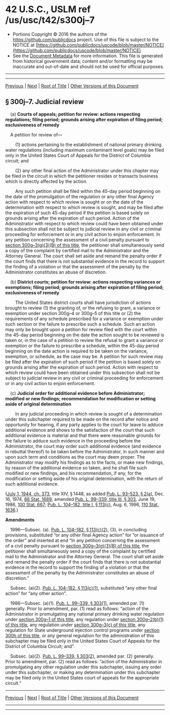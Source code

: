 ---
---

# 42 U.S.C., USLM ref /us/usc/t42/s300j–7

* Portions Copyright © 2016 the authors of the https://github.com/publicdocs project.
  Use of this file is subject to the NOTICE at [https://github.com/publicdocs/uscode/blob/master/NOTICE](https://github.com/publicdocs/uscode/blob/master/NOTICE)
* See the [Document Metadata](././../../../../../..//README.md) for more information.
  This file is generated from historical government data; content and/or formatting may be inaccurate and out-of-date and should not be used for official purposes.

----------
----------

[Previous](./../../../../../..//us/usc/t42/ch6A/schXII/ptE/m__us_usc_t42_s300j–6.md) | [Next](./../../../../../..//us/usc/t42/ch6A/schXII/ptE/m__us_usc_t42_s300j–8.md) | [Root of Title](./../../../../../../) | [Other Versions of this Document](https://publicdocs.github.io/go/links?ns=uslm&ref=%2Fus%2Fusc%2Ft42%2Fs300j%E2%80%937)

## § 300j–7. Judicial review

    (a) __Courts of appeals; petition for review: actions respecting regulations; filing period; grounds arising after expiration of filing period; exclusiveness of remedy__ 

    A petition for review of—

        (1) actions pertaining to the establishment of national primary drinking water regulations (including maximum contaminant level goals) may be filed only in the United States Court of Appeals for the District of Columbia circuit; and

        (2) any other final action of the Administrator under this chapter may be filed in the circuit in which the petitioner resides or transacts business which is directly affected by the action.

        Any such petition shall be filed within the 45-day period beginning on the date of the promulgation of the regulation or any other final Agency action with respect to which review is sought or on the date of the determination with respect to which review is sought, and may be filed after the expiration of such 45-day period if the petition is based solely on grounds arising after the expiration of such period. Action of the Administrator with respect to which review could have been obtained under this subsection shall not be subject to judicial review in any civil or criminal proceeding for enforcement or in any civil action to enjoin enforcement. In any petition concerning the assessment of a civil penalty pursuant to [section 300g–3(g)(3)(B) of this title][/us/usc/t42/s300g–3/g/3/B], the petitioner shall simultaneously send a copy of the complaint by certified mail to the Administrator and the Attorney General. The court shall set aside and remand the penalty order if the court finds that there is not substantial evidence in the record to support the finding of a violation or that the assessment of the penalty by the Administrator constitutes an abuse of discretion.

    (b) __District courts; petition for review: actions respecting variances or exemptions; filing period; grounds arising after expiration of filing period; exclusiveness of remedy__ 

        The United States district courts shall have jurisdiction of actions brought to review (1) the granting of, or the refusing to grant, a variance or exemption under section 300g–4 or 300g–5 of this title or (2) the requirements of any schedule prescribed for a variance or exemption under such section or the failure to prescribe such a schedule. Such an action may only be brought upon a petition for review filed with the court within the 45-day period beginning on the date the action sought to be reviewed is taken or, in the case of a petition to review the refusal to grant a variance or exemption or the failure to prescribe a schedule, within the 45-day period beginning on the date action is required to be taken on the variance, exemption, or schedule, as the case may be. A petition for such review may be filed after the expiration of such period if the petition is based solely on grounds arising after the expiration of such period. Action with respect to which review could have been obtained under this subsection shall not be subject to judicial review in any civil or criminal proceeding for enforcement or in any civil action to enjoin enforcement.

    (c) __Judicial order for additional evidence before Administrator; modified or new findings; recommendation for modification or setting aside of original determination__ 

        In any judicial proceeding in which review is sought of a determination under this subchapter required to be made on the record after notice and opportunity for hearing, if any party applies to the court for leave to adduce additional evidence and shows to the satisfaction of the court that such additional evidence is material and that there were reasonable grounds for the failure to adduce such evidence in the proceeding before the Administrator, the court may order such additional evidence (and evidence in rebuttal thereof) to be taken before the Administrator, in such manner and upon such term and conditions as the court may deem proper. The Administrator may modify his findings as to the facts, or make new findings, by reason of the additional evidence so taken, and he shall file such modified or new findings, and his recommendation, if any, for the modification or setting aside of his original determination, with the return of such additional evidence.

([July 1, 1944, ch. 373][/us/act/1944-07-01/ch373], title XIV, § 1448, as added [Pub. L. 93–523, § 2(a)][/us/pl/93/523/s2/a], Dec. 16, 1974, [88 Stat. 1689][/us/stat/88/1689]; amended [Pub. L. 99–339, title III, § 303][/us/pl/99/339/s303], June 19, 1986, [100 Stat. 667][/us/stat/100/667]; [Pub. L. 104–182, title I, § 113(c)][/us/pl/104/182/s113/c], Aug. 6, 1996, [110 Stat. 1636][/us/stat/110/1636].)

 __Amendments__ 

    1996—Subsec. (a). [Pub. L. 104–182, § 113(c)(2)][/us/pl/104/182/s113/c/2], (3), in concluding provisions, substituted “or any other final Agency action” for “or issuance of the order” and inserted at end “In any petition concerning the assessment of a civil penalty pursuant to [section 300g–3(g)(3)(B) of this title][/us/usc/t42/s300g–3/g/3/B], the petitioner shall simultaneously send a copy of the complaint by certified mail to the Administrator and the Attorney General. The court shall set aside and remand the penalty order if the court finds that there is not substantial evidence in the record to support the finding of a violation or that the assessment of the penalty by the Administrator constitutes an abuse of discretion.”

    Subsec. (a)(2). [Pub. L. 104–182, § 113(c)(1)][/us/pl/104/182/s113/c/1], substituted “any other final action” for “any other action”.

    1986—Subsec. (a)(1). [Pub. L. 99–339, § 303(1)][/us/pl/99/339/s303/1], amended par. (1) generally. Prior to amendment, par. (1) read as follows: “action of the Administrator in promulgating any national primary drinking water regulation under [section 300g–1 of this title][/us/usc/t42/s300g–1], any regulation under [section 300g–2(b)(1) of this title][/us/usc/t42/s300g–2/b/1], any regulation under [section 300g–3(c) of this title][/us/usc/t42/s300g–3/c], any regulation for State underground injection control programs under [section 300h of this title][/us/usc/t42/s300h], or any general regulation for the administration of this subchapter may be filed only in the United States Court of Appeals for the District of Columbia Circuit; and”.

    Subsec. (a)(2). [Pub. L. 99–339, § 303(2)][/us/pl/99/339/s303/2], amended par. (2) generally. Prior to amendment, par. (2) read as follows: “action of the Administrator in promulgating any other regulation under this subchapter, issuing any order under this subchapter, or making any determination under this subchapter may be filed only in the United States court of appeals for the appropriate circuit.”

----------

[Previous](./../../../../../..//us/usc/t42/ch6A/schXII/ptE/m__us_usc_t42_s300j–6.md) | [Next](./../../../../../..//us/usc/t42/ch6A/schXII/ptE/m__us_usc_t42_s300j–8.md) | [Root of Title](./../../../../../../) | [Other Versions of this Document](https://publicdocs.github.io/go/links?ns=uslm&ref=%2Fus%2Fusc%2Ft42%2Fs300j%E2%80%937)

----------
----------

[/us/usc/t42/s300g–3/g/3/B]: https://publicdocs.github.io/go/links?ns=uslm&ref=%2Fus%2Fusc%2Ft42%2Fs300g%E2%80%933%2Fg%2F3%2FB
[/us/act/1944-07-01/ch373]: https://publicdocs.github.io/go/links?ns=uslm&ref=%2Fus%2Fact%2F1944-07-01%2Fch373
[/us/pl/93/523/s2/a]: https://publicdocs.github.io/go/links?ns=uslm&ref=%2Fus%2Fpl%2F93%2F523%2Fs2%2Fa
[/us/stat/88/1689]: https://publicdocs.github.io/go/links?ns=uslm&ref=%2Fus%2Fstat%2F88%2F1689
[/us/pl/99/339/s303]: https://publicdocs.github.io/go/links?ns=uslm&ref=%2Fus%2Fpl%2F99%2F339%2Fs303
[/us/stat/100/667]: https://publicdocs.github.io/go/links?ns=uslm&ref=%2Fus%2Fstat%2F100%2F667
[/us/pl/104/182/s113/c]: https://publicdocs.github.io/go/links?ns=uslm&ref=%2Fus%2Fpl%2F104%2F182%2Fs113%2Fc
[/us/stat/110/1636]: https://publicdocs.github.io/go/links?ns=uslm&ref=%2Fus%2Fstat%2F110%2F1636
[/us/pl/104/182/s113/c/2]: https://publicdocs.github.io/go/links?ns=uslm&ref=%2Fus%2Fpl%2F104%2F182%2Fs113%2Fc%2F2
[/us/usc/t42/s300g–3/g/3/B]: https://publicdocs.github.io/go/links?ns=uslm&ref=%2Fus%2Fusc%2Ft42%2Fs300g%E2%80%933%2Fg%2F3%2FB
[/us/pl/104/182/s113/c/1]: https://publicdocs.github.io/go/links?ns=uslm&ref=%2Fus%2Fpl%2F104%2F182%2Fs113%2Fc%2F1
[/us/pl/99/339/s303/1]: https://publicdocs.github.io/go/links?ns=uslm&ref=%2Fus%2Fpl%2F99%2F339%2Fs303%2F1
[/us/usc/t42/s300g–1]: https://publicdocs.github.io/go/links?ns=uslm&ref=%2Fus%2Fusc%2Ft42%2Fs300g%E2%80%931
[/us/usc/t42/s300g–2/b/1]: https://publicdocs.github.io/go/links?ns=uslm&ref=%2Fus%2Fusc%2Ft42%2Fs300g%E2%80%932%2Fb%2F1
[/us/usc/t42/s300g–3/c]: https://publicdocs.github.io/go/links?ns=uslm&ref=%2Fus%2Fusc%2Ft42%2Fs300g%E2%80%933%2Fc
[/us/usc/t42/s300h]: https://publicdocs.github.io/go/links?ns=uslm&ref=%2Fus%2Fusc%2Ft42%2Fs300h
[/us/pl/99/339/s303/2]: https://publicdocs.github.io/go/links?ns=uslm&ref=%2Fus%2Fpl%2F99%2F339%2Fs303%2F2



